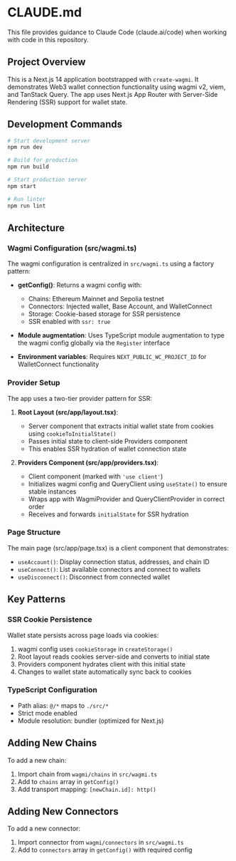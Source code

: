 # CLAUDE.md

This file provides guidance to Claude Code (claude.ai/code) when working with code in this repository.

## Project Overview

This is a Next.js 14 application bootstrapped with `create-wagmi`. It demonstrates Web3 wallet connection functionality using wagmi v2, viem, and TanStack Query. The app uses Next.js App Router with Server-Side Rendering (SSR) support for wallet state.

## Development Commands

```bash
# Start development server
npm run dev

# Build for production
npm run build

# Start production server
npm start

# Run linter
npm run lint
```

## Architecture

### Wagmi Configuration (src/wagmi.ts)

The wagmi configuration is centralized in `src/wagmi.ts` using a factory pattern:

- **getConfig()**: Returns a wagmi config with:
  - Chains: Ethereum Mainnet and Sepolia testnet
  - Connectors: Injected wallet, Base Account, and WalletConnect
  - Storage: Cookie-based storage for SSR persistence
  - SSR enabled with `ssr: true`

- **Module augmentation**: Uses TypeScript module augmentation to type the wagmi config globally via the `Register` interface

- **Environment variables**: Requires `NEXT_PUBLIC_WC_PROJECT_ID` for WalletConnect functionality

### Provider Setup

The app uses a two-tier provider pattern for SSR:

1. **Root Layout (src/app/layout.tsx)**:
   - Server component that extracts initial wallet state from cookies using `cookieToInitialState()`
   - Passes initial state to client-side Providers component
   - This enables SSR hydration of wallet connection state

2. **Providers Component (src/app/providers.tsx)**:
   - Client component (marked with `'use client'`)
   - Initializes wagmi config and QueryClient using `useState()` to ensure stable instances
   - Wraps app with WagmiProvider and QueryClientProvider in correct order
   - Receives and forwards `initialState` for SSR hydration

### Page Structure

The main page (src/app/page.tsx) is a client component that demonstrates:
- `useAccount()`: Display connection status, addresses, and chain ID
- `useConnect()`: List available connectors and connect to wallets
- `useDisconnect()`: Disconnect from connected wallet

## Key Patterns

### SSR Cookie Persistence

Wallet state persists across page loads via cookies:
1. wagmi config uses `cookieStorage` in `createStorage()`
2. Root layout reads cookies server-side and converts to initial state
3. Providers component hydrates client with this initial state
4. Changes to wallet state automatically sync back to cookies

### TypeScript Configuration

- Path alias: `@/*` maps to `./src/*`
- Strict mode enabled
- Module resolution: bundler (optimized for Next.js)

## Adding New Chains

To add a new chain:
1. Import chain from `wagmi/chains` in `src/wagmi.ts`
2. Add to `chains` array in `getConfig()`
3. Add transport mapping: `[newChain.id]: http()`

## Adding New Connectors

To add a new connector:
1. Import connector from `wagmi/connectors` in `src/wagmi.ts`
2. Add to `connectors` array in `getConfig()` with required config
